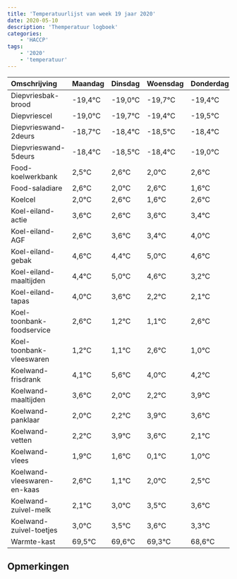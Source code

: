 ```yaml
---
title: 'Temperatuurlijst van week 19 jaar 2020'
date: 2020-05-10
description: 'Themperatuur logboek'
categories:
    - 'HACCP'
tags:
    - '2020'
    - 'temperatuur'
---
```

|Omschrijving|Maandag|Dinsdag|Woensdag|Donderdag|Vrijdag|Zaterdag|Zondag|
|:---|:---|:---|:---|:---|:---|:---|:---|
|Diepvriesbak-brood|-19,4°C|-19,0°C|-19,7°C|-19,4°C|-19,5°C|-19,4°C|-20,0°C|
|Diepvriescel|-19,0°C|-19,7°C|-19,4°C|-19,5°C|-19,4°C|-20,0°C|-19,4°C|
|Diepvrieswand-2deurs|-18,7°C|-18,4°C|-18,5°C|-18,4°C|-19,0°C|-18,4°C|-19,4°C|
|Diepvrieswand-5deurs|-18,4°C|-18,5°C|-18,4°C|-19,0°C|-18,4°C|-19,4°C|-18,4°C|
|Food-koelwerkbank|2,5°C|2,6°C|2,0°C|2,6°C|1,6°C|2,6°C|2,4°C|
|Food-saladiare|2,6°C|2,0°C|2,6°C|1,6°C|2,6°C|2,4°C|3,0°C|
|Koelcel|2,0°C|2,6°C|1,6°C|2,6°C|2,4°C|3,0°C|2,6°C|
|Koel-eiland-actie|3,6°C|2,6°C|3,6°C|3,4°C|4,0°C|3,6°C|2,2°C|
|Koel-eiland-AGF|2,6°C|3,6°C|3,4°C|4,0°C|3,6°C|2,2°C|2,1°C|
|Koel-eiland-gebak|4,6°C|4,4°C|5,0°C|4,6°C|3,2°C|3,1°C|4,6°C|
|Koel-eiland-maaltijden|4,4°C|5,0°C|4,6°C|3,2°C|3,1°C|4,6°C|3,0°C|
|Koel-eiland-tapas|4,0°C|3,6°C|2,2°C|2,1°C|3,6°C|2,0°C|2,2°C|
|Koel-toonbank-foodservice|2,6°C|1,2°C|1,1°C|2,6°C|1,0°C|1,2°C|2,9°C|
|Koel-toonbank-vleeswaren|1,2°C|1,1°C|2,6°C|1,0°C|1,2°C|2,9°C|2,6°C|
|Koelwand-frisdrank|4,1°C|5,6°C|4,0°C|4,2°C|5,9°C|5,6°C|4,1°C|
|Koelwand-maaltijden|3,6°C|2,0°C|2,2°C|3,9°C|3,6°C|2,1°C|3,0°C|
|Koelwand-panklaar|2,0°C|2,2°C|3,9°C|3,6°C|2,1°C|3,0°C|3,5°C|
|Koelwand-vetten|2,2°C|3,9°C|3,6°C|2,1°C|3,0°C|3,5°C|3,6°C|
|Koelwand-vlees|1,9°C|1,6°C|0,1°C|1,0°C|1,5°C|1,6°C|1,3°C|
|Koelwand-vleeswaren-en-kaas|2,6°C|1,1°C|2,0°C|2,5°C|2,6°C|2,3°C|1,6°C|
|Koelwand-zuivel-melk|2,1°C|3,0°C|3,5°C|3,6°C|3,3°C|2,6°C|3,6°C|
|Koelwand-zuivel-toetjes|3,0°C|3,5°C|3,6°C|3,3°C|2,6°C|3,6°C|3,6°C|
|Warmte-kast|69,5°C|69,6°C|69,3°C|68,6°C|69,6°C|69,6°C|69,9°C|

## Opmerkingen


